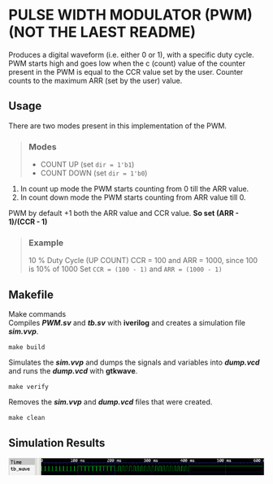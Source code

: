 # PULSE WIDTH MODULATOR (PWM) (NOT THE LAEST README)<br>
Produces a digital waveform (i.e. either 0 or 1), with a specific duty cycle. PWM starts high
and goes low when the c (count) value of the counter present in the PWM is equal to the CCR value
set by the user. Counter counts to the maximum ARR (set by the user) value.<br>
## Usage<br>
There are two modes present in this implementation of the PWM.<br>
> ### Modes
>
> - COUNT UP   (set ``dir = 1'b1``)
> - COUNT DOWN (set ``dir = 1'b0``)
>
1. In count up mode the PWM starts counting from 0 till the ARR value.
2. In count down mode the PWM starts counting from ARR value till 0.

PWM by default +1 both the ARR value and CCR value. **So set (ARR - 1)/(CCR - 1)**<br>
> ### Example
>
> 10 % Duty Cycle (UP COUNT)
> CCR = 100 and ARR = 1000, since 100 is 10% of 1000 
> Set ``CCR = (100 - 1)`` and ``ARR = (1000 - 1)``
>
## Makefile<br>
Make commands<br>
Compiles ***PWM.sv*** and ***tb.sv*** with **iverilog** and creates a simulation file ***sim.vvp***.
```
make build
```
Simulates the ***sim.vvp*** and dumps the signals and variables into ***dump.vcd*** and runs
the ***dump.vcd*** with **gtkwave**.
```
make verify
```
Removes the ***sim.vvp*** and ***dump.vcd*** files that were created.<br>
```
make clean
```
## Simulation Results
![GTKwave Simulation!](/img/gtk_sim.png "GTKwave simulation")
